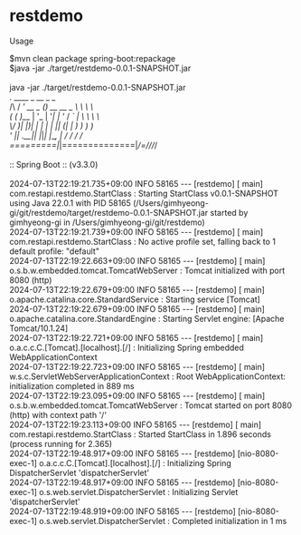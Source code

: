 # restdemo

Usage

$mvn clean package spring-boot:repackage <BR>
$java -jar ./target/restdemo-0.0.1-SNAPSHOT.jar
<BR>
<BR>
java -jar ./target/restdemo-0.0.1-SNAPSHOT.jar <BR>
.   ____          _            __ _ _ <BR>
/\\ / ___'_ __ _ _(_)_ __  __ _ \ \ \ \ <BR>
( ( )\___ | '_ | '_| | '_ \/ _` | \ \ \ \ <BR>
\\/  ___)| |_)| | | | | || (_| |  ) ) ) ) <BR>
'  |____| .__|_| |_|_| |_\__, | / / / / <BR>
=========|_|==============|___/=/_/_/_/ <BR>
<BR>
:: Spring Boot ::                (v3.3.0) <BR>
<BR>
2024-07-13T22:19:21.735+09:00  INFO 58165 --- [restdemo] [           main] com.restapi.restdemo.StartClass          : Starting StartClass v0.0.1-SNAPSHOT using Java 22.0.1 with PID 58165 (/Users/gimhyeong-gi/git/restdemo/target/restdemo-0.0.1-SNAPSHOT.jar started by gimhyeong-gi in /Users/gimhyeong-gi/git/restdemo) <BR>
2024-07-13T22:19:21.739+09:00  INFO 58165 --- [restdemo] [           main] com.restapi.restdemo.StartClass          : No active profile set, falling back to 1 default profile: "default" <BR>
2024-07-13T22:19:22.663+09:00  INFO 58165 --- [restdemo] [           main] o.s.b.w.embedded.tomcat.TomcatWebServer  : Tomcat initialized with port 8080 (http) <BR>
2024-07-13T22:19:22.679+09:00  INFO 58165 --- [restdemo] [           main] o.apache.catalina.core.StandardService   : Starting service [Tomcat] <BR>
2024-07-13T22:19:22.679+09:00  INFO 58165 --- [restdemo] [           main] o.apache.catalina.core.StandardEngine    : Starting Servlet engine: [Apache Tomcat/10.1.24] <BR>
2024-07-13T22:19:22.721+09:00  INFO 58165 --- [restdemo] [           main] o.a.c.c.C.[Tomcat].[localhost].[/]       : Initializing Spring embedded WebApplicationContext <BR>
2024-07-13T22:19:22.723+09:00  INFO 58165 --- [restdemo] [           main] w.s.c.ServletWebServerApplicationContext : Root WebApplicationContext: initialization completed in 889 ms <BR>
2024-07-13T22:19:23.095+09:00  INFO 58165 --- [restdemo] [           main] o.s.b.w.embedded.tomcat.TomcatWebServer  : Tomcat started on port 8080 (http) with context path '/' <BR>
2024-07-13T22:19:23.113+09:00  INFO 58165 --- [restdemo] [           main] com.restapi.restdemo.StartClass          : Started StartClass in 1.896 seconds (process running for 2.365) <BR>
2024-07-13T22:19:48.917+09:00  INFO 58165 --- [restdemo] [nio-8080-exec-1] o.a.c.c.C.[Tomcat].[localhost].[/]       : Initializing Spring DispatcherServlet 'dispatcherServlet' <BR>
2024-07-13T22:19:48.917+09:00  INFO 58165 --- [restdemo] [nio-8080-exec-1] o.s.web.servlet.DispatcherServlet        : Initializing Servlet 'dispatcherServlet' <BR>
2024-07-13T22:19:48.919+09:00  INFO 58165 --- [restdemo] [nio-8080-exec-1] o.s.web.servlet.DispatcherServlet        : Completed initialization in 1 ms <BR>